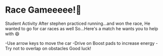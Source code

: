 # Race Gameeeee!🥳
Student Activity
After stephen practiced running...and won the race, He wanted to go  for car races as well 
So...Here's a match he wants you to help with 😄


-Use arrow keys to move the car 
-Drive on Boost pads to increase energy 
-Try not to overlap on obstacles 
Good luck!
